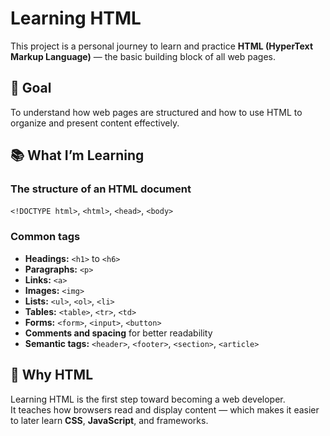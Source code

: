 # Learning HTML

This project is a personal journey to learn and practice **HTML (HyperText Markup Language)** — the basic building block of all web pages.

## 🌱 Goal

To understand how web pages are structured and how to use HTML to organize and present content effectively.

## 📚 What I’m Learning

### The structure of an HTML document
`<!DOCTYPE html>`, `<html>`, `<head>`, `<body>`

### Common tags
- **Headings:** `<h1>` to `<h6>`
- **Paragraphs:** `<p>`
- **Links:** `<a>`
- **Images:** `<img>`
- **Lists:** `<ul>`, `<ol>`, `<li>`
- **Tables:** `<table>`, `<tr>`, `<td>`
- **Forms:** `<form>`, `<input>`, `<button>`
- **Comments and spacing** for better readability
- **Semantic tags:** `<header>`, `<footer>`, `<section>`, `<article>`

## 🧠 Why HTML

Learning HTML is the first step toward becoming a web developer.  
It teaches how browsers read and display content — which makes it easier to later learn **CSS**, **JavaScript**, and frameworks.
